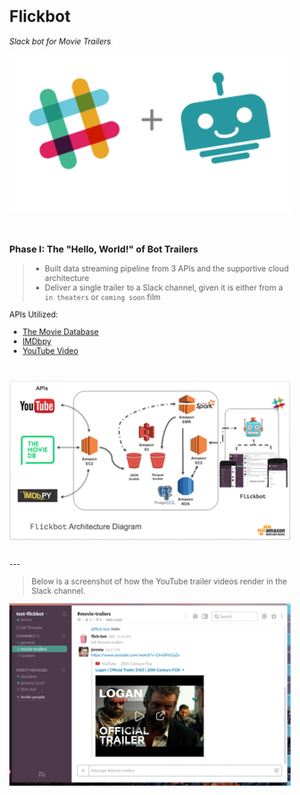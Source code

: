 # Flickbot
 <i>Slack bot for Movie Trailers</i>

 <p align="center">
   <img src="img/slack_bot.png"/>
 </p>


<br>

### Phase I: The "Hello, World!" of Bot Trailers

>* Built data streaming pipeline from 3 APIs and the supportive cloud architecture
>* Deliver a single trailer to a Slack channel, given it is either from a `in theaters` or `coming soon` film


 APIs Utilized:

 * [The Movie Database](https://www.themoviedb.org/documentation/api)
 * [IMDbpy](http://imdbpy.sourceforge.net/index.html)
 * [YouTube Video](https://developers.google.com/youtube/v3/)

<br>

 <p align="center">
   <img src="img/flickbot-arch-diagram.png"/>
 </p>

<br>
---

>Below is a screenshot of how the YouTube trailer videos render in the Slack channel.


<p align="center">
  <img src="img/test-env-screenshot.png"/>
</p>
